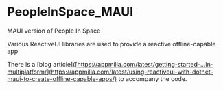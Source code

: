 # PeopleInSpace_MAUI
MAUI version of People In Space

Various ReactiveUI libraries are used to provide a reactive offline-capable app

There is a [blog article]([https://appmilla.com/latest/getting-started-…in-multiplatform/](https://appmilla.com/latest/using-reactiveui-with-dotnet-maui-to-create-offline-capable-apps/) to accompany the code.
